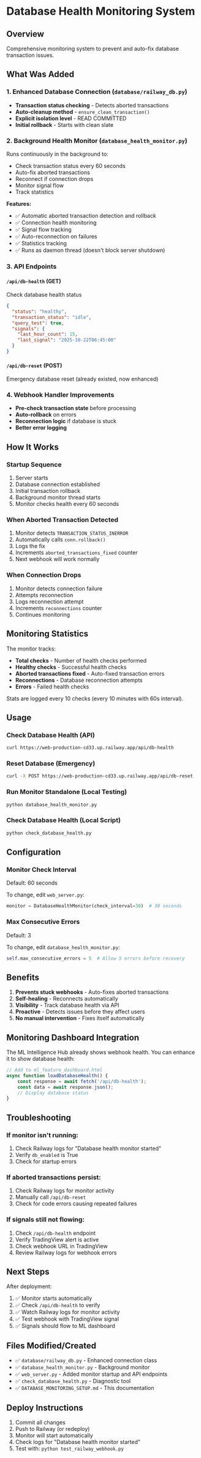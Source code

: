 # Database Health Monitoring System

## Overview
Comprehensive monitoring system to prevent and auto-fix database transaction issues.

## What Was Added

### 1. Enhanced Database Connection (`database/railway_db.py`)
- **Transaction status checking** - Detects aborted transactions
- **Auto-cleanup method** - `ensure_clean_transaction()`
- **Explicit isolation level** - READ COMMITTED
- **Initial rollback** - Starts with clean slate

### 2. Background Health Monitor (`database_health_monitor.py`)
Runs continuously in the background to:
- Check transaction status every 60 seconds
- Auto-fix aborted transactions
- Reconnect if connection drops
- Monitor signal flow
- Track statistics

**Features:**
- ✅ Automatic aborted transaction detection and rollback
- ✅ Connection health monitoring
- ✅ Signal flow tracking
- ✅ Auto-reconnection on failures
- ✅ Statistics tracking
- ✅ Runs as daemon thread (doesn't block server shutdown)

### 3. API Endpoints

#### `/api/db-health` (GET)
Check database health status
```json
{
  "status": "healthy",
  "transaction_status": "idle",
  "query_test": true,
  "signals": {
    "last_hour_count": 15,
    "last_signal": "2025-10-22T06:45:00"
  }
}
```

#### `/api/db-reset` (POST)
Emergency database reset (already existed, now enhanced)

### 4. Webhook Handler Improvements
- **Pre-check transaction state** before processing
- **Auto-rollback** on errors
- **Reconnection logic** if database is stuck
- **Better error logging**

## How It Works

### Startup Sequence
1. Server starts
2. Database connection established
3. Initial transaction rollback
4. Background monitor thread starts
5. Monitor checks health every 60 seconds

### When Aborted Transaction Detected
1. Monitor detects `TRANSACTION_STATUS_INERROR`
2. Automatically calls `conn.rollback()`
3. Logs the fix
4. Increments `aborted_transactions_fixed` counter
5. Next webhook will work normally

### When Connection Drops
1. Monitor detects connection failure
2. Attempts reconnection
3. Logs reconnection attempt
4. Increments `reconnections` counter
5. Continues monitoring

## Monitoring Statistics

The monitor tracks:
- **Total checks** - Number of health checks performed
- **Healthy checks** - Successful health checks
- **Aborted transactions fixed** - Auto-fixed transaction errors
- **Reconnections** - Database reconnection attempts
- **Errors** - Failed health checks

Stats are logged every 10 checks (every 10 minutes with 60s interval).

## Usage

### Check Database Health (API)
```bash
curl https://web-production-cd33.up.railway.app/api/db-health
```

### Reset Database (Emergency)
```bash
curl -X POST https://web-production-cd33.up.railway.app/api/db-reset
```

### Run Monitor Standalone (Local Testing)
```bash
python database_health_monitor.py
```

### Check Database Health (Local Script)
```bash
python check_database_health.py
```

## Configuration

### Monitor Check Interval
Default: 60 seconds

To change, edit `web_server.py`:
```python
monitor = DatabaseHealthMonitor(check_interval=30)  # 30 seconds
```

### Max Consecutive Errors
Default: 3

To change, edit `database_health_monitor.py`:
```python
self.max_consecutive_errors = 5  # Allow 5 errors before recovery
```

## Benefits

1. **Prevents stuck webhooks** - Auto-fixes aborted transactions
2. **Self-healing** - Reconnects automatically
3. **Visibility** - Track database health via API
4. **Proactive** - Detects issues before they affect users
5. **No manual intervention** - Fixes itself automatically

## Monitoring Dashboard Integration

The ML Intelligence Hub already shows webhook health. You can enhance it to show database health:

```javascript
// Add to ml_feature_dashboard.html
async function loadDatabaseHealth() {
    const response = await fetch('/api/db-health');
    const data = await response.json();
    // Display database status
}
```

## Troubleshooting

### If monitor isn't running:
1. Check Railway logs for "Database health monitor started"
2. Verify `db_enabled` is True
3. Check for startup errors

### If aborted transactions persist:
1. Check Railway logs for monitor activity
2. Manually call `/api/db-reset`
3. Check for code errors causing repeated failures

### If signals still not flowing:
1. Check `/api/db-health` endpoint
2. Verify TradingView alert is active
3. Check webhook URL in TradingView
4. Review Railway logs for webhook errors

## Next Steps

After deployment:
1. ✅ Monitor starts automatically
2. ✅ Check `/api/db-health` to verify
3. ✅ Watch Railway logs for monitor activity
4. ✅ Test webhook with TradingView signal
5. ✅ Signals should flow to ML dashboard

## Files Modified/Created

- ✅ `database/railway_db.py` - Enhanced connection class
- ✅ `database_health_monitor.py` - Background monitor
- ✅ `web_server.py` - Added monitor startup and API endpoints
- ✅ `check_database_health.py` - Diagnostic tool
- ✅ `DATABASE_MONITORING_SETUP.md` - This documentation

## Deploy Instructions

1. Commit all changes
2. Push to Railway (or redeploy)
3. Monitor will start automatically
4. Check logs for "Database health monitor started"
5. Test with: `python test_railway_webhook.py`
